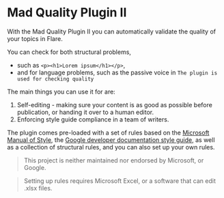 # Mad Quality Plugin II 
With the Mad Quality Plugin II you can automatically validate the quality of your topics in Flare. 

You can check for both structural problems, 
- such as `<p><h1>Lorem ipsum</h1></p>`, 
- and for language problems, such as the passive voice in `The plugin is used for checking quality`

The main things you can use it for are:
1. Self-editing - making sure your content is as good as possible before publication, or handing it over to a human editor. 
2. Enforcing style guide compliance in a team of writers. 

The plugin comes pre-loaded with a set of rules based on the [Microsoft Manual of Style](https://docs.microsoft.com/en-us/style-guide/welcome/), the [Google developer documentation style guide](https://developers.google.com/style),  as well as a collection of structural rules, and you can also set up your own rules.

> This project is neither maintained nor endorsed by Microsoft, or Google.

> Setting up rules requires Microsoft Excel, or a software that can edit .xlsx files. 


